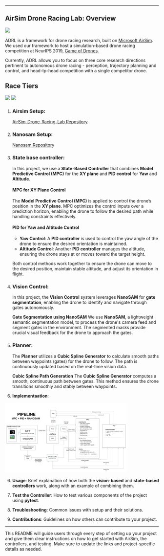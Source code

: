 
---
## AirSim Drone Racing Lab: Overview
<img src="https://github.com/muralikarteek7/Drone_Vision_control/blob/main/images/race.gif?raw=true" width="400"> 

ADRL is a framework for drone racing research, built on [Microsoft AirSim](https://github.com/Microsoft/Airsim).   
We used our framework to host a simulation-based drone racing competition at NeurIPS 2019, [Game of Drones](https://github.com/microsoft/AirSim-NeurIPS2019-Drone-Racing). 

Currently, ADRL allows you to focus on three core research directions pertinent to autonomous drone racing -  perception, trajectory planning and control, and head-tp-head competition with a single competitor drone. 

## Race Tiers

<img src="https://github.com/muralikarteek7/Drone_Vision_control/blob/main/images/tier_1.gif?raw=true" width="400"> <img src="https://github.com/muralikarteek7/Drone_Vision_control/blob/main/images/tier_2.gif?raw=true" width="400"> 

1. ### **Airsim Setup**: 

    [AirSim-Drone-Racing-Lab Repository](https://github.com/microsoft/AirSim-Drone-Racing-Lab.git)


2. ### **Nanosam Setup**: 

    [Nanosam Repository](https://github.com/NVIDIA-AI-IOT/nanosam)


2. ### **State base controller**: 

    In this project, we use a **State-Based Controller** that combines **Model Predictive Control (MPC)** for the **XY plane** and **PID control** for **Yaw** and **Altitude**.

    #### **MPC for XY Plane Control**
    The **Model Predictive Control (MPC)** is applied to control the drone’s position in the **XY plane**. MPC optimizes the control inputs over a prediction horizon, enabling the drone to follow the desired path while handling constraints effectively.

    #### **PID for Yaw and Altitude Control**
    - **Yaw Control**: A **PID controller** is used to control the yaw angle of the drone to ensure the desired orientation is maintained.
    - **Altitude Control**: Another **PID controller** manages the altitude, ensuring the drone stays at or moves toward the target height.

    Both control methods work together to ensure the drone can move to the desired position, maintain stable altitude, and adjust its orientation in flight.

   
3. ### **Vision Control**: 

    In this project, the **Vision Control** system leverages **NanoSAM** for **gate segmentation**, enabling the drone to identify and navigate through gates autonomously.

    **Gate Segmentation using NanoSAM**
    We use **NanoSAM**, a lightweight semantic segmentation model, to process the drone's camera feed and segment gates in the environment. The segmented masks provide crucial visual feedback for the drone to approach the gates.


4. ### **Planner**: 


    The **Planner** utilizes a **Cubic Spline Generator** to calculate smooth paths between waypoints (gates) for the drone to follow. The path is continuously updated based on the real-time vision data.

    **Cubic Spline Path Generation**
    The **Cubic Spline Generator** computes a smooth, continuous path between gates. This method ensures the drone transitions smoothly and stably between waypoints.



5. **Implementaation**:
 <img src="https://github.com/muralikarteek7/Drone_Vision_control/blob/main/images/flow.png?raw=true" width="400"> 

6. **Usage**: Brief explanation of how both the **vision-based** and **state-based controllers** work, along with an example of combining them.

7. **Test the Controller**: How to test various components of the project using **pytest**.

8. **Troubleshooting**: Common issues with setup and their solutions.

9. **Contributions**: Guidelines on how others can contribute to your project.

---

This README will guide users through every step of setting up your project and give them clear instructions on how to get started with AirSim, the controllers, and testing. Make sure to update the links and project-specific details as needed.
